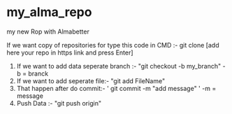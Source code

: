 # my_alma_repo
my new Rop with Almabetter

If we want copy of repositories for type this code in CMD :- git clone [add here your repo in https link and press Enter]

1) If we want to add data seperate branch :- "git checkout -b my_branch"
    -b = branck
2) If we want to add seperate file:- "git add FileName"
3) That happen after do commit:- ' git commit -m "add message"  '
    -m = message
4) Push Data :- "git push origin"

